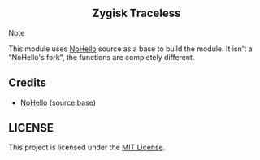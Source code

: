 <h2 align="center">Zygisk Traceless</h2>

> [!NOTE]
> This module uses [NoHello](https://github.com/MhmRdd/NoHello) source as a base to build the module.
> It isn't a "NoHello's fork", the functions are completely different.

## Credits

- [NoHello](https://github.com/MhmRdd/NoHello) (source base)

## LICENSE

This project is licensed under the [MIT License](https://opensource.org/licenses/MIT).

